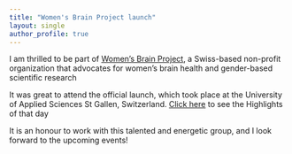 ```yaml
---
title: "Women's Brain Project launch"
layout: single
author_profile: true
---
```

I am thrilled to be part of [Women’s Brain Project](http://womensbrainproject.com/), a Swiss-based non-profit organization that advocates for women’s brain health and gender-based scientific research
 
It was great to attend the official launch, which took place at the University of Applied Sciences St Gallen, Switzerland. [Click here](https://www.youtube.com/watch?v=8KIaQL3r9Lo) to see the Highlights of that day
 
It is an honour to work with this talented and energetic group, and I look forward to the upcoming events! 
 

